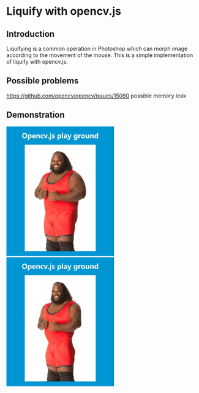 # Liquify with opencv.js

## Introduction

Liquifying is a common operation in Photoshop which can morph image according to the movement of the mouse. This is a simple implementation of liquify with opencv.js.

## Possible problems
https://github.com/opencv/opencv/issues/15060
possible memory leak

## Demonstration

<img src=".\images\org.jpg" alt="org" style="zoom:33%;" />

<img src=".\images\morph.jpg" alt="morph" style="zoom:33%;" />

